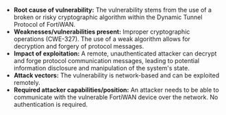 - **Root cause of vulnerability:** The vulnerability stems from the use of a broken or risky cryptographic algorithm within the Dynamic Tunnel Protocol of FortiWAN.
- **Weaknesses/vulnerabilities present:** Improper cryptographic operations (CWE-327). The use of a weak algorithm allows for decryption and forgery of protocol messages.
- **Impact of exploitation:** A remote, unauthenticated attacker can decrypt and forge protocol communication messages, leading to potential information disclosure and manipulation of the system's state.
- **Attack vectors:** The vulnerability is network-based and can be exploited remotely.
- **Required attacker capabilities/position:**  An attacker needs to be able to communicate with the vulnerable FortiWAN device over the network. No authentication is required.